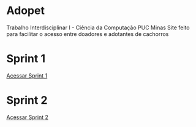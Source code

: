 # Adopet
Trabalho Interdisciplinar I - Ciência da Computação PUC Minas
Site feito para facilitar o acesso entre doadores e adotantes de cachorros
<h1>Sprint 1</h1>
<a href="https://github.com/mioj0kt/adopet/tree/Sprint-1" >Acessar Sprint 1</a>
<h1>Sprint 2</h1>
<a href="https://github.com/mioj0kt/adopet/tree/Sprint-2" >Acessar Sprint 2</a>
